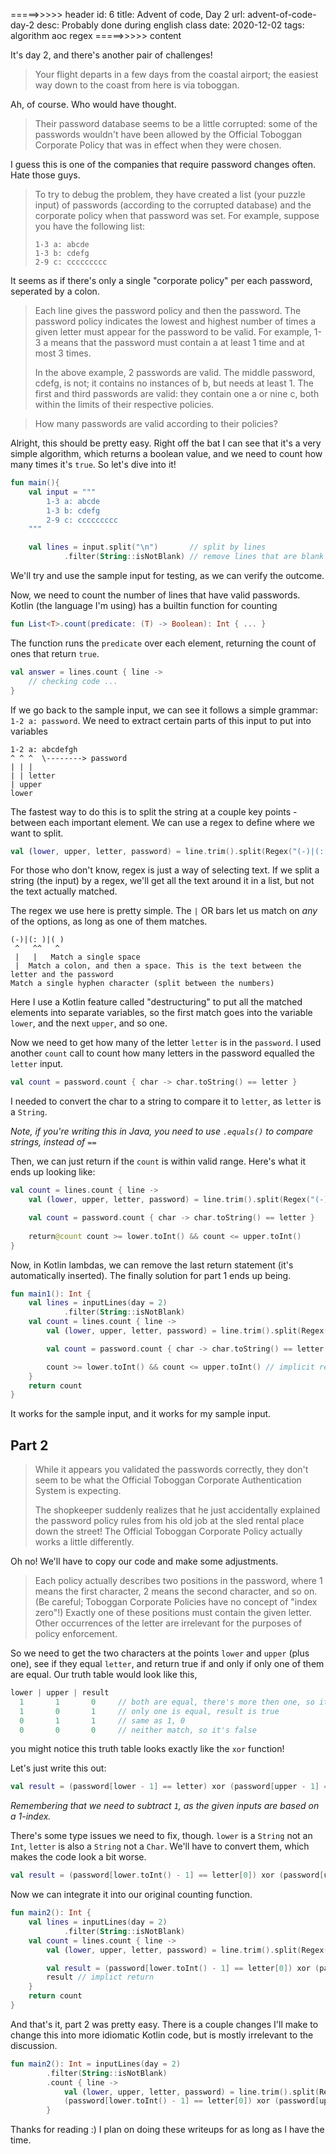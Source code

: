 =====>>>>> header
id: 6
title: Advent of code, Day 2
url: advent-of-code-day-2
desc: Probably done during english class
date: 2020-12-02
tags: algorithm aoc regex
=====>>>>> content

It's day 2, and there's another pair of challenges!

> Your flight departs in a few days from the coastal airport; the easiest way down to the coast from here is via toboggan.

Ah, of course. Who would have thought.

> Their password database seems to be a little corrupted: some of the passwords wouldn't have been allowed by the Official Toboggan Corporate Policy that was in effect when they were chosen.

I guess this is one of the companies that require password changes often. Hate those guys.

> To try to debug the problem, they have created a list (your puzzle input) of passwords (according to the corrupted database) and the corporate policy when that password was set.
> For example, suppose you have the following list:
> ```
> 1-3 a: abcde
> 1-3 b: cdefg
> 2-9 c: ccccccccc
> ```

It seems as if there's only a single "corporate policy" per each password, seperated by a colon.

> Each line gives the password policy and then the password. The password policy indicates the lowest and highest number of times a given letter must appear for the password to be valid. For example, 1-3 a means that the password must contain a at least 1 time and at most 3 times.
> 
> In the above example, 2 passwords are valid. The middle password, cdefg, is not; it contains no instances of b, but needs at least 1. The first and third passwords are valid: they contain one a or nine c, both within the limits of their respective policies.

> How many passwords are valid according to their policies?

Alright, this should be pretty easy.
Right off the bat I can see that it's a very simple algorithm, which returns a boolean value, and we need to count how many times it's `true`. So let's dive into it!

```kt
fun main(){
    val input = """
        1-3 a: abcde
        1-3 b: cdefg
        2-9 c: ccccccccc
    """

    val lines = input.split("\n")       // split by lines
            .filter(String::isNotBlank) // remove lines that are blank
```
We'll try and use the sample input for testing, as we can verify the outcome.

Now, we need to count the number of lines that have valid passwords. Kotlin (the language I'm using) has a builtin function for counting
```kt
fun List<T>.count(predicate: (T) -> Boolean): Int { ... }
```
The function runs the `predicate` over each element, returning the count of ones that return `true`.

```kt
val answer = lines.count { line -> 
    // checking code ...
}
```

If we go back to the sample input, we can see it follows a simple grammar: `1-2 a: password`.
We need to extract certain parts of this input to put into variables
```
1-2 a: abcdefgh
^ ^ ^  \--------> password
| | |
| | letter
| upper
lower
```
The fastest way to do this is to split the string at a couple key points - between each important element. We can use a regex to define where we want to split. 
```kt
val (lower, upper, letter, password) = line.trim().split(Regex("(-)|(: )|( )"))
```
For those who don't know, regex is just a way of selecting text. If we split a string (the input) by a regex, we'll get all the text around it in a list, but not the text actually matched.

The regex we use here is pretty simple. The `|` OR bars let us match on *any* of the options, as long as one of them matches.
```regex
(-)|(: )|( )
 ^   ^^   ^
 |   |   Match a single space
 |  Match a colon, and then a space. This is the text between the letter and the password
Match a single hyphen character (split between the numbers)
```
Here I use a Kotlin feature called "destructuring" to put all the matched elements into separate variables, so the first match goes into the variable `lower`, and the next `upper`, and so one.

Now we need to get how many of the letter `letter` is in the `password`.
I used another `count` call to count how many letters in the password equalled the `letter` input.

```kt
val count = password.count { char -> char.toString() == letter }
```
I needed to convert the char to a string to compare it to `letter`, as `letter` is a `String`. 

*Note, if you're writing this in Java, you need to use `.equals()` to compare strings, instead of `==`*

Then, we can just return if the `count` is within valid range. Here's what it ends up looking like:
```kt
val count = lines.count { line ->
    val (lower, upper, letter, password) = line.trim().split(Regex("(-)|(: )|( )"))

    val count = password.count { char -> char.toString() == letter }
    
    return@count count >= lower.toInt() && count <= upper.toInt()
}
```
Now, in Kotlin lambdas, we can remove the last return statement (it's automatically inserted). The finally solution for part 1 ends up being.
```kt
fun main1(): Int {
    val lines = inputLines(day = 2)
            .filter(String::isNotBlank)
    val count = lines.count { line ->
        val (lower, upper, letter, password) = line.trim().split(Regex("(-)|(: )|( )"))

        val count = password.count { char -> char.toString() == letter }

        count >= lower.toInt() && count <= upper.toInt() // implicit return of this boolean
    }
    return count
}
```

It works for the sample input, and it works for my sample input.

## Part 2

> While it appears you validated the passwords correctly, they don't seem to be what the Official Toboggan Corporate Authentication System is expecting.
> 
> The shopkeeper suddenly realizes that he just accidentally explained the password policy rules from his old job at the sled rental place down the street! The Official Toboggan Corporate Policy actually works a little differently.

Oh no! We'll have to copy our code and make some adjustments.

> Each policy actually describes two positions in the password, where 1 means the first character, 2 means the second character, and so on. (Be careful; Toboggan Corporate Policies have no concept of "index zero"!) Exactly one of these positions must contain the given letter. Other occurrences of the letter are irrelevant for the purposes of policy enforcement.

So we need to get the two characters at the points `lower` and `upper` (plus one), see if they equal `letter`, and return true if and only if only one of them are equal. Our truth table would look like this,
```js
lower | upper | result
  1       1       0     // both are equal, there's more then one, so it's a false result
  1       0       1     // only one is equal, result is true
  0       1       1     // same as 1, 0
  0       0       0     // neither match, so it's false
```
you might notice this truth table looks exactly like the `xor` function!

Let's just write this out:
```kt
val result = (password[lower - 1] == letter) xor (password[upper - 1] == letter)
```
*Remembering that we need to subtract `1`, as the given inputs are based on a 1-index.*

There's some type issues we need to fix, though. `lower` is a `String` not an `Int`, `letter` is also a `String` not a `Char`. We'll have to convert them, which makes the code look a bit worse.
```kt
val result = (password[lower.toInt() - 1] == letter[0]) xor (password[upper.toInt() - 1] == letter[0])
```

Now we can integrate it into our original counting function.
```kt
fun main2(): Int {
    val lines = inputLines(day = 2)
            .filter(String::isNotBlank)
    val count = lines.count { line ->
        val (lower, upper, letter, password) = line.trim().split(Regex("(-)|(: )|( )"))

        val result = (password[lower.toInt() - 1] == letter[0]) xor (password[upper.toInt() - 1] == letter[0])
        result // implict return
    }
    return count
}
```
And that's it, part 2 was pretty easy. There is a couple changes I'll make to change this into more idiomatic Kotlin code, but is mostly irrelevant to the discussion.
```kt
fun main2(): Int = inputLines(day = 2)
        .filter(String::isNotBlank)
        .count { line -> 
            val (lower, upper, letter, password) = line.trim().split(Regex("(-)|(: )|( )")) 
            (password[lower.toInt() - 1] == letter[0]) xor (password[upper.toInt() - 1] == letter[0]) 
        }
```

Thanks for reading :) I plan on doing these writeups for as long as I have the time.